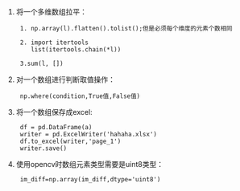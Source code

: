 1. 将一个多维数组拉平： 


        1. np.array(l).flatten().tolist();但是必须每个维度的元素个数相同   
        
        2. import itertools
           list(itertools.chain(*l))  

        3.sum(l, [])

2. 对一个数组进行判断取值操作：

        np.where(condition,True值,False值)

3. 将一个数组保存成excel:

        df = pd.DataFrame(a)
        writer = pd.ExcelWriter('hahaha.xlsx')
        df.to_excel(writer,'page_1')
        writer.save()
        
 4. 使用opencv时数组元素类型需要是uint8类型：
 
         im_diff=np.array(im_diff,dtype='uint8')

